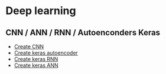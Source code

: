 # Deep learning

## CNN / ANN / RNN / Autoenconders Keras

* [Create CNN](./create-cnn.md)
* [Create keras autoencoder](./create-keras-autoencoder.md)
* [Create keras RNN](./create-keras-rnn.md)
* [Create keras ANN](./create-keras-ann.md)








